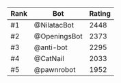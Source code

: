 Rank|Bot|Rating
---|---|---
#1|@NilatacBot|2448
#2|@OpeningsBot|2373
#3|@anti-bot|2295
#4|@CatNail|2033
#5|@pawnrobot|1952
